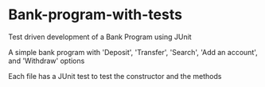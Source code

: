 # Bank-program-with-tests
Test driven development of a Bank Program using JUnit

A simple bank program with 'Deposit', 'Transfer', 'Search', 'Add an account', and 'Withdraw' options

Each file has a JUnit test to test the constructor and the methods
